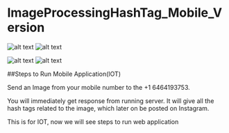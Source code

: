 # ImageProcessingHashTag_Mobile_Version


![alt text](https://user-images.githubusercontent.com/30958224/39147955-a857df6c-4700-11e8-8ea2-3e4ede9b4927.JPG)
![alt text](https://user-images.githubusercontent.com/30958224/39147954-a838ddf6-4700-11e8-91e8-434bdaa66b86.JPG)

![alt text](https://user-images.githubusercontent.com/30958224/39147956-a8636c38-4700-11e8-89b8-049bc8ee5ddf.JPG)
![alt text](https://user-images.githubusercontent.com/30958224/39147957-a86f7492-4700-11e8-927c-3ceabfd660ad.JPG)

##Steps to Run Mobile Application(IOT)


Send an Image from your mobile number to the +1 6464193753.

You will immediately get response from running server. It will give all the hash tags related to the image, which later on be posted on Instagram.

This is for IOT, now we will see steps to run web application
